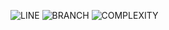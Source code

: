 ![LINE](https://img.shields.io/badge/line--coverage-84%25-brightgreen.svg)
![BRANCH](https://img.shields.io/badge/branch--coverage-50%25-orange.svg)
![COMPLEXITY](https://img.shields.io/badge/complexity-1.69-brightgreen.svg)
